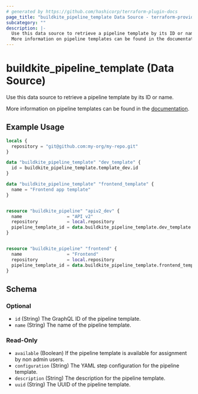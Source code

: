 ```yaml
---
# generated by https://github.com/hashicorp/terraform-plugin-docs
page_title: "buildkite_pipeline_template Data Source - terraform-provider-buildkite"
subcategory: ""
description: |-
  Use this data source to retrieve a pipeline template by its ID or name.
  More information on pipeline templates can be found in the documentation https://buildkite.com/docs/pipelines/templates.
---
```


# buildkite_pipeline_template (Data Source)

Use this data source to retrieve a pipeline template by its ID or name.

More information on pipeline templates can be found in the [documentation](https://buildkite.com/docs/pipelines/templates).

## Example Usage

```terraform
locals {
  repository = "git@github.com:my-org/my-repo.git"
}

data "buildkite_pipeline_template" "dev_template" {
  id = buildkite_pipeline_template.template_dev.id
}

data "buildkite_pipeline_template" "frontend_template" {
  name = "Frontend app template"
}


resource "buildkite_pipeline" "apiv2_dev" {
  name                 = "API v2"
  repository           = local.repository
  pipeline_template_id = data.buildkite_pipeline_template.dev_template.id
}


resource "buildkite_pipeline" "frontend" {
  name                 = "Frontend"
  repository           = local.repository
  pipeline_template_id = data.buildkite_pipeline_template.frontend_template.id
}
```

<!-- schema generated by tfplugindocs -->
## Schema

### Optional

- `id` (String) The GraphQL ID of the pipeline template.
- `name` (String) The name of the pipeline template.

### Read-Only

- `available` (Boolean) If the pipeline template is available for assignment by non admin users.
- `configuration` (String) The YAML step configuration for the pipeline template.
- `description` (String) The description for the pipeline template.
- `uuid` (String) The UUID of the pipeline template.
